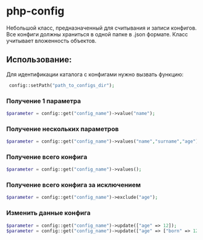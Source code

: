 # php-config

Небольшой класс, предназначенный для считывания и записи конфигов. Все конфиги должны храниться в одной папке в .json формате. Класс учитывает вложенность объектов.

## Использование:

Для идентификации каталога с конфигами нужно вызвать функцию:
```php
 config::setPath("path_to_configs_dir"); 
```


### Получение 1 параметра
```php
$parameter = config::get("config_name")->value("name");
```

### Получение нескольких параметров
```php
$parameter = config::get("config_name")->values("name","surname","age");
```

### Получение всего конфига
```php
$parameter = config::get("config_name")->values();
```

### Получение всего конфига за исключением
```php
$parameter = config::get("config_name")->exclude("age");
```

### Изменить данные конфига
```php
$parameter = config::get("config_name")->update(["age" => 12]);
$parameter = config::get("config_name")->update(["age" => ["born" => 12]]); ## значение age.born может быть только типа int и не будет обновлено при передаче другого типа
```
